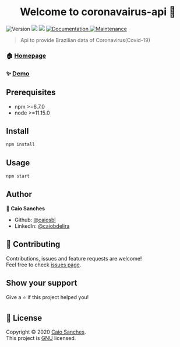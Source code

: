 <h1 align="center">Welcome to coronavairus-api 👋</h1>
<p>
  <img alt="Version" src="https://img.shields.io/badge/version-0.0.1-blue.svg?cacheSeconds=2592000" />
  <img src="https://img.shields.io/badge/npm-%3E%3D6.7.0-blue.svg" />
  <img src="https://img.shields.io/badge/node-%3E%3D11.15.0-blue.svg" />
  <a href="https://github.com/caiosbl/coronavairus-api#readme" target="_blank">
    <img alt="Documentation" src="https://img.shields.io/badge/documentation-yes-brightgreen.svg" />
  </a>
  <a href="https://github.com/caiosbl/coronavairus-api/graphs/commit-activity" target="_blank">
    <img alt="Maintenance" src="https://img.shields.io/badge/Maintained%3F-yes-green.svg" />
  </a>

</p>

> Api to provide Brazilian data of Coronavirus(Covid-19)

### 🏠 [Homepage](https://github.com/caiosbl/coronavairus-api#readme)

### ✨ [Demo](https://coronavairus.herokuapp.com/)

## Prerequisites

- npm >=6.7.0
- node >=11.15.0

## Install

```sh
npm install
```

## Usage

```sh
npm start
```

## Author

👤 **Caio Sanches**

* Github: [@caiosbl](https://github.com/caiosbl)
* LinkedIn: [@caiobdelira](https://linkedin.com/in/caiobdelira)

## 🤝 Contributing

Contributions, issues and feature requests are welcome!<br />Feel free to check [issues page](https://github.com/caiosbl/coronavairus-api/issues). 

## Show your support

Give a ⭐️ if this project helped you!

## 📝 License

Copyright © 2020 [Caio Sanches](https://github.com/caiosbl).<br />
This project is [GNU](https://github.com/caiosbl/coronavairus-api/blob/master/LICENSE) licensed.

